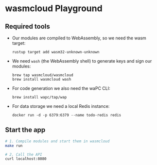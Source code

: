 # wasmcloud Playground

## Required tools

- Our modules are compiled to WebAssembly, so we need the wasm target:

  ```
  rustup target add wasm32-unknown-unknown
  ```

- We need `wash` (the WebAssembly shell) to generate keys and sign our modules:

  ```
  brew tap wasmcloud/wasmcloud
  brew install wasmcloud wash
  ```

- For code generation we also need the waPC CLI:

  ```
  brew install wapc/tap/wap
  ```

- For data storage we need a local Redis instance:

  ```
  docker run -d -p 6379:6379 --name todo-redis redis
  ```

## Start the app

```sh
# 1. Compile modules and start them in wasmcloud
make run

# 2. Call the API
curl localhost:8080
```

